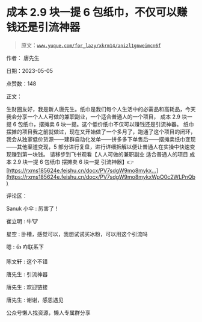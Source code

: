 # 成本 2.9 块一提 6 包纸巾，不仅可以赚钱还是引流神器

> 原文：[`www.yuque.com/for_lazy/xkrm14/anizl1gnweimcn6f`](https://www.yuque.com/for_lazy/xkrm14/anizl1gnweimcn6f)



作者： 唐先生



日期：2023-05-05



点赞数：148

<ne-card data-card-name="hr" data-card-type="block" id="axSFY" data-event-boundary="card">

正文：



生财圈友好，我是新人唐先生。纸巾是我们每个人生活中的必需品和高耗品，今天我会分享一个人人可做的兼职副业，一个适合普通人的一个项目， 成本 2.9 块一提 6 包纸巾，摆摊卖 6 块一提。这个低价纸巾不仅可以赚钱还是引流神器。 纸巾摆摊的项目我之前就做过，现在又开始做了一个多月了，跑通了这个项目的闭环，我会从独家低价货源——建群自动化发单——拼多多下单售后——摆摊卖纸巾变现——其他渠道变现，5 部分进行复盘，进行详细拆解以便让普通人在实操中快速变现赚到第一块钱。 请移步到飞书观看【人人可做的兼职副业 适合普通人的项目 成本 2.9 块一提 6 包纸巾 摆摊卖 6 块一提 引流神器】👉[https://rxms185624e.feishu.cn/docx/PV7sdgW9mo8mykx...](https://rxms185624e.feishu.cn/docx/PV7sdgW9mo8mykxWpO0c2WLPnQb)

<ne-card data-card-name="hr" data-card-type="block" id="AlrKu" data-event-boundary="card">

评论区：



Sanuk 小伞 : 厉害了！



崔立明 : 牛🐮



星空 : 卧槽，感觉可以，我想试试买冰粉，可以用这个引流吗



嗯 : 👍 咋联系下



陈文轩 : 这个不错



唐先生 : 引流神器



唐先生 : 欢迎链接



唐先生 : 谢谢，感恩遇见

<ne-card data-card-name="hr" data-card-type="block" id="oX1hb" data-event-boundary="card">

公众号懒人找资源，懒人专属群分享

</ne-card></ne-card></ne-card>